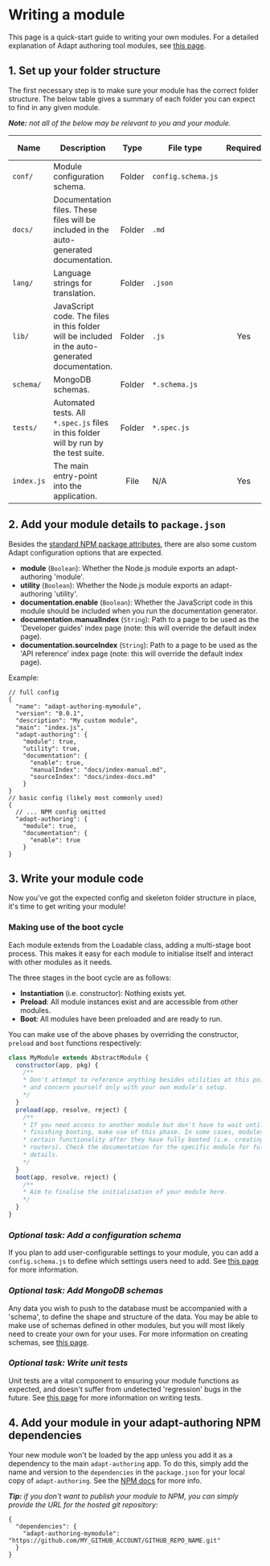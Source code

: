# Writing a module
This page is a quick-start guide to writing your own modules. For a detailed explanation of Adapt authoring tool modules, see [this page](module-breakdown.html).

## 1. Set up your folder structure
The first necessary step is to make sure your module has the correct folder structure. The below table gives a summary of each folder you can expect to find in any given module.

_**Note:** not all of the below may be relevant to you and your module._

| Name | Description | Type | File type | Required | More info |
| ---- | ----------- | :--: | --------- | :------: | :-------: |
| `conf/` | Module configuration schema. | Folder | `config.schema.js` |  |  |
| `docs/` | Documentation files. These files will be included in the auto-generated documentation. | Folder | `.md` |  |  |
| `lang/` | Language strings for translation. | Folder | `.json` |  |  |
| `lib/` | JavaScript code. The files in this folder will be included in the auto-generated documentation. | Folder | `.js` | Yes |   |
| `schema/` | MongoDB schemas. | Folder | `*.schema.js` |  |  |
| `tests/` | Automated tests. All `*.spec.js` files in this folder will by run by the test suite. | Folder | `*.spec.js` |  |  |
| `index.js` | The main entry-point into the application. | File | N/A | Yes |  |

## 2. Add your module details to `package.json`
Besides the [standard NPM package attributes](https://docs.npmjs.com/files/package.json), there are also some custom Adapt configuration options that are expected.

- **module** (`Boolean`): Whether the Node.js module exports an adapt-authoring 'module'.
- **utility** (`Boolean`): Whether the Node.js module exports an adapt-authoring 'utility'.
- **documentation.enable** (`Boolean`): Whether the JavaScript code in this module should be included when you run the documentation generator.
- **documentation.manualIndex** (`String`): Path to a page to be used as the 'Developer guides' index page (note: this will override the default index page).
- **documentation.sourceIndex** (`String`): Path to a page to be used as the 'API reference' index page (note: this will override the default index page).

Example:
```
// full config
{
  "name": "adapt-authoring-mymodule",
  "version": "0.0.1",
  "description": "My custom module",
  "main": "index.js",
  "adapt-authoring": {
    "module": true,
    "utility": true,
    "documentation": {
      "enable": true,
      "manualIndex": "docs/index-manual.md",
      "sourceIndex": "docs/index-docs.md"
    }
}
// basic config (likely most commonly used)
{
  // ... NPM config omitted
  "adapt-authoring": {
    "module": true,
    "documentation": {
      "enable": true
    }
}
```

## 3. Write your module code
Now you've got the expected config and skeleton folder structure in place, it's time to get writing your module!

### Making use of the boot cycle
Each module extends from the Loadable class, adding a multi-stage boot process. This makes it easy for each module to initialise itself and interact with other modules as it needs.

The three stages in the boot cycle are as follows:

- **Instantiation** (i.e. constructor): Nothing exists yet.
- **Preload**: All module instances exist and are accessible from other modules.
- **Boot**: All modules have been preloaded and are ready to run.

You can make use of the above phases by overriding the constructor, `preload` and `boot` functions respectively:

```javascript
class MyModule extends AbstractModule {
  constructor(app, pkg) {
    /**
    * Don't attempt to reference anything besides utilities at this point,
    * and concern yourself only with your own module's setup.
    */
  }
  preload(app, resolve, reject) {
    /**
    * If you need access to another module but don't have to wait until it has
    * finishing booting, make use of this phase. In some cases, modules block
    * certain functionality after they have fully booted (i.e. creating Server
    * routers). Check the documentation for the specific module for full
    * details.
    */
  }
  boot(app, resolve, reject) {
    /**
    * Aim to finalise the initialisation of your module here.
    */
  }
}
```

### _Optional task: Add a configuration schema_
If you plan to add user-configurable settings to your module, you can add a `config.schema.js` to define which settings users need to add. See [this page](defining-config.html) for more information.

### _Optional task: Add MongoDB schemas_
Any data you wish to push to the database must be accompanied with a 'schema', to define the shape and structure of the data. You may be able to make use of schemas defined in other modules, but you will most likely need to create your own for your uses. For more information on creating schemas, see [this page]().

### _Optional task: Write unit tests_
Unit tests are a vital component to ensuring your module functions as expected, and doesn't suffer from undetected 'regression' bugs in the future. See [this page](writing-tests.html) for more information on writing tests.

## 4. Add your module in your adapt-authoring NPM dependencies
Your new module won't be loaded by the app unless you add it as a dependency to the main `adapt-authoring` app. To do this, simply add the name and version to the `dependencies` in the `package.json` for your local copy of `adapt-authoring`.
See the [NPM docs](https://docs.npmjs.com/files/package.json#dependencies) for more info.

_**Tip:** if you don't want to publish your module to NPM, you can simply provide the URL for the hosted git repository:_
```
{
  "dependencies": {
    "adapt-authoring-mymodule": "https://github.com/MY_GITHUB_ACCOUNT/GITHUB_REPO_NAME.git"
  }
}
```
